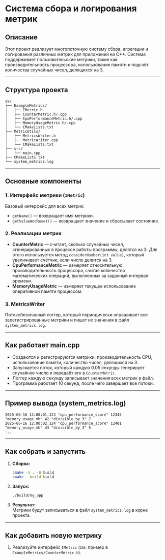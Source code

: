 # Система сбора и логирования метрик

## Описание

Этот проект реализует многопоточную систему сбора, агрегации и логирования различных метрик для приложений на C++. Система поддерживает пользовательские метрики, такие как производительность процессора, использование памяти и подсчёт количества случайных чисел, делящихся на 3.

---

## Структура проекта

```
vk/
├── ExampleMetrics/
│   ├── IMetric.h
│   ├── CounterMetric.h/.cpp
│   ├── CpuPerformanceMetric.h/.cpp
│   ├── MemoryUsageMetric.h/.cpp
│   └── CMakeLists.txt
├── MetricUtils/
│   ├── MetricsWriter.h
│   ├── MetricWriter.cpp
│   └── CMakeLists.txt
├── src/
│   └── main.cpp
├── CMakeLists.txt
└── system_metrics.log
```

---

## Основные компоненты

### 1. Интерфейс метрики (`IMetric`)
Базовый интерфейс для всех метрик:
- `getName()` — возвращает имя метрики.
- `getValueAndReset()` — возвращает значение и сбрасывает состояние.

### 2. Реализации метрик
- **CounterMetric** — считает, сколько случайных чисел, сгенерированных в процессе работы программы, делятся на 3. Для этого используется метод `considerNumber(int value)`, который увеличивает счётчик, если число делится на 3.
- **CpuPerformanceMetric** — измеряет относительную производительность процессора, считая количество математических операций, выполненных за заданный интервал времени.
- **MemoryUsageMetric** — измеряет текущее использование оперативной памяти процессом.

### 3. MetricsWriter
Потокобезопасный логгер, который периодически опрашивает все зарегистрированные метрики и пишет их значения в файл `system_metrics.log`.

---

## Как работает main.cpp

- Создаются и регистрируются метрики: производительность CPU, использование памяти, количество чисел, делящихся на 3.
- Запускается поток, который каждую 0.05 секунды генерирует случайное число и передаёт его в `CounterMetric`.
- Логгер каждую секунду записывает значения всех метрик в файл.
- Программа работает 10 секунд, после чего завершает все потоки.

---

## Пример вывода (system_metrics.log)

```
2025-06-16 12:00:01.123 "cpu_performance_score" 12345 "memory_usage_mb" 42 "divisible_by_3" 7
2025-06-16 12:00:02.124 "cpu_performance_score" 12401 "memory_usage_mb" 43 "divisible_by_3" 6
...
```

---

## Как собрать и запустить

1. **Сборка:**
   ```sh
   cmake -S . -B build
   cmake --build build
   ```

2. **Запуск:**
   ```sh
   ./build/my_app
   ```

3. **Результат:**  
   Метрики будут записываться в файл `system_metrics.log` в корне проекта.

---

## Как добавить новую метрику

1. Реализуйте интерфейс `IMetric` (см. пример в `ExampleMetrics/CounterMetric.h`).
